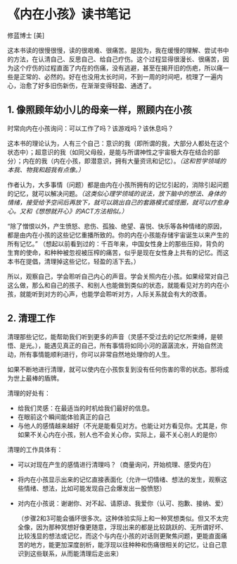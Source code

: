 # 《内在小孩》读书笔记

修蓝博士 [美]

这本书读的很慢很慢，读的很艰难、很痛苦。是因为，我在缓慢的理解、尝试书中的方法，在认清自己、反思自己、给自己疗伤。这个过程显得很漫长、很痛苦，因为这个疗伤的过程直面了内在的伤痛，没有逃避，甚至在揭开旧的伤疤，所以痛一些是正常的、必然的。好在也没用太长时间，不到一周的时间吧，梳理了一遍内心，治愈了好多旧伤新伤，在渐渐变得轻盈、通透了。

## 1. 像照顾年幼小儿的母亲一样，照顾内在小孩

时常向内在小孩询问：可以工作了吗？该游戏吗？该休息吗？

这本书的理论认为，人有三个自己：意识的我（即所谓的我，大部分人都处在这个状态中）；超意识的我（如同父母般，是能与所谓神性之宇宙极大存在结合的部分）；内在的我（内在小孩，即潜意识，拥有大量资讯和记忆）。*（这和哲学领域的本我、物我和超我有点像。）*

作者认为，大多事情（问题）都是由内在小孩所拥有的记忆引起的，消除引起问题的记忆，就可以解决问题。*（这类似心理学领域的说法，放下脑中的想法、身体的情绪，接受给予空间后再放下，就可以跳出自己的套路模式或怪圈，就可以疗愈身心。又和《想想就开心》的ACT方法相似。）*

“除了憎恨以外，产生愤怒、悲伤、孤独、绝望、喜悦、快乐等各种情绪的原因，都是由内在小孩的这些记忆重播所致的。你的内在小孩能存储宇宙诞生以来产生的所有记忆。” （想起以前看到过的：千百年来，中国女性身上的那些压抑，背负的生育的使命，和种种被忽视被压榨的痛苦，似乎是现在女性身上共有的记忆。而这本书在提倡，清理掉这些记忆，轻盈的活下去。）

所以，观察自己，学会聆听自己内心的声音。学会关照内在小孩。如果经常对自己这么做，那么和自己的孩子、和别人也能做到类似的状态，就能看见对方的内在小孩，就能听到对方的心声，也能学会聆听对方，人际关系就会有大的改善。

## 2. 清理工作

清理那些记忆，能帮助我们听到更多的声音（灵感不受过去的记忆所束缚，是顿悟、是光。），能遇见真正的自己，所有事情将如同小河的潺潺流水，开始自然流动，所有事情能顺利进行，你可以非常自然地处理你的人生。

如果不断地进行清理，就可以使内在小孩恢复到没有任何伤害的零的状态。那将成为世上最棒的盾牌。

清理的好处有：

- 给我们灵感：在最适当的时机给我们最好的信息。
- 在眼前这个瞬间能体验真正的自己
- 与他人的感情越来越好（不光是能看见对方。也能让对方看见你。尤其是，你如果不关心内在小孩，别人也不会关心你，实际上，最不关心别人的是你）

清理的工作具体有：

- 可以对现在产生的感情进行清理吗？（商量询问，开始梳理、感受内在）
- 将内在小孩显示出来的记忆直接表面化（允许一切情绪、想法的发生，观察这些情绪、想法，比如可能发现自己会爆发出一股愤怒）
- 对内在小孩说：谢谢你、对不起、请原谅、我爱你（认可、抱歉、接纳、爱）

   （步骤2和3可能会循环很多次。这种体验实际上和一种冥想类似。但又不太完全像，因为那种冥想好像更随意，浮现出来的都是比较跳跃的、无所谓好坏、比较浅显的想法或记忆，而这个与内在小孩的对话则更聚焦问题，更能直面痛苦的地方，能更加深度剖析，能浮现以往种种和伤痛很相关的记忆，让自己意识到这些联系，从而能清理后走出来）

